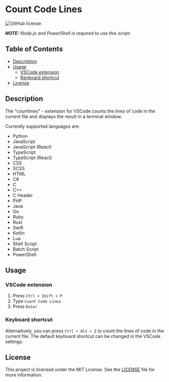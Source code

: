 # Count Code Lines

![GitHub license](https://img.shields.io/github/license/Naereen/StrapDown.js.svg)

_**NOTE:** Node.js and PowerShell is required to use this script._

## Table of Contents

- [Description](#description)
- [Usage](#usage)
  - [VSCode extension](#vscode-extension)
  - [Keyboard shortcut](#keyboard-shortcut)
- [License](#license)



## Description

The "countlines" - extension for VSCode counts the lines of code in the current file and displays the result in a terminal window.

Currently supported languages are:
- Python
- JavaScript
- JavaScript (React)
- TypeScript
- TypeScript (React)
- CSS
- SCSS
- HTML
- C#
- C
- C++
- C Header
- PHP
- Java
- Go
- Ruby
- Rust
- Swift
- Kotlin
- Lua
- Shell Script
- Batch Script
- PowerShell

## Usage

### VSCode extension

1. Press `Ctrl + Shift + P`
2. Type `Count Code Lines`
3. Press `Enter`

### Keyboard shortcut

Alternatively, you can press `Ctrl + Alt + Z` to count the lines of code in the current file.
The default keyboard shortcut can be changed in the VSCode settings.

## License

This project is licensed under the MIT License. See the [LICENSE](LICENSE) file for more information.
# 
